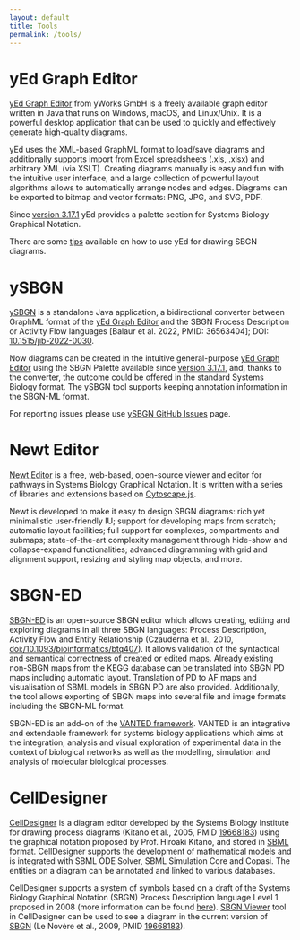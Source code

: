 ```yaml
---
layout: default
title: Tools
permalink: /tools/
---
```


# yEd Graph Editor
        
<p><a href="https://www.yworks.com/products/yed" target="_blank">yEd Graph Editor</a> from yWorks GmbH is a freely available graph editor written in Java that runs on Windows, macOS, and Linux/Unix. It is a powerful desktop application that can be used to quickly and effectively generate high-quality diagrams.</p>
        
<p>yEd uses the XML-based GraphML format to load/save diagrams and additionally supports import from Excel spreadsheets (.xls, .xlsx) and arbitrary XML (via XSLT). Creating diagrams manually is easy and fun with the intuitive user interface, and a large collection of powerful layout algorithms allows to automatically arrange nodes and edges. Diagrams can be exported to bitmap and vector formats: PNG, JPG, and SVG, PDF.</p>
        
<p>Since <a href="https://www.yworks.com/products/yed/download#ReleaseNotes" target="_blank">version 3.17.1</a> yEd provides a palette section for Systems Biology Graphical Notation.</p>

<p>There are some <a href="/help/" target="_blank">tips</a> available on how to use yEd for drawing SBGN diagrams.</p>

# ySBGN

<p><a href="https://github.com/sbgn/ySBGN" target="_blank">ySBGN</a> is a standalone Java application, a bidirectional converter between GraphML format of the <a href="https://www.yworks.com/products/yed" target="_blank">yEd Graph Editor</a> and the SBGN Process Description or Activity Flow languages [Balaur et al. 2022, PMID: 36563404]; DOI: <a href="https://www.degruyter.com/document/doi/10.1515/jib-2022-0030/html">10.1515/jib-2022-0030</a>. </p>

<p>Now diagrams can be created in the intuitive general-purpose <a href="https://www.yworks.com/products/yed" target="_blank">yEd Graph Editor</a> using the SBGN Palette available since <a href="https://www.yworks.com/products/yed/download#ReleaseNotes" target="_blank">version 3.17.1</a>, and, thanks to the converter, the outcome could be offered in the standard Systems Biology format. The ySBGN tool supports keeping annotation information in the SBGN-ML format.</p>

<p>For reporting issues please use <a href="https://github.com/sbgn/ySBGN/issues" target="_blank">ySBGN GitHub Issues</a> page.</p>
        
# Newt Editor

<p><a href="http://newteditor.org/" target="_blank">Newt Editor</a> is a free, web-based, open-source viewer and editor for pathways in Systems Biology Graphical Notation.  It is written with a series of libraries and extensions based on <a href="http://js.cytoscape.org/" target="_blank">Cytoscape.js</a>.</p>
        
<p>Newt is developed to make it easy to design SBGN diagrams: rich yet minimalistic user-friendly IU; support for developing maps from scratch; automatic layout facilities; full support for complexes, compartments and submaps; state-of-the-art complexity management through hide-show and collapse-expand functionalities; advanced diagramming with grid and alignment support, resizing and styling map objects, and more.</p>

# SBGN-ED

[SBGN-ED](http://www.sbgn-ed.org) is an open-source SBGN editor which allows creating, editing and exploring diagrams in all three SBGN languages: Process Description, Activity Flow and Entity Relationship (Czauderna et al., 2010, [doi:/10.1093/bioinformatics/btq407](https://doi.org/10.1093/bioinformatics/btq407)). It allows validation of the syntactical and semantical correctness of created or edited maps. Already existing non-SBGN maps from the KEGG database can be translated into SBGN PD maps including automatic layout. Translation of PD to AF maps and visualisation of SBML models in SBGN PD are also provided. Additionally, the tool allows exporting of SBGN maps into several file and image formats including the SBGN-ML format.  

SBGN-ED is an add-on of the [VANTED framework](http://www.vanted.org). VANTED is an integrative and extendable framework for systems biology applications which aims at the integration, analysis and visual exploration of experimental data in the context of biological networks as well as the modelling, simulation and analysis of molecular biological processes.

# CellDesigner

<p><a href="http://www.celldesigner.org" target="_blank">CellDesigner</a> is a diagram editor developed by the Systems Biology Institute for drawing process diagrams (Kitano et al., 2005, PMID <a href="https://www.ncbi.nlm.nih.gov/pubmed/?term=19668183" target="_blank">19668183</a>) using the graphical notation proposed by Prof. Hiroaki Kitano, and stored in <a href="http://sbml.org/" target="_blank">SBML</a> format. CellDesigner supports the development of mathematical models and is integrated with SBML ODE Solver, SBML Simulation Core and Copasi. The entities on a diagram can be annotated and linked to various databases.</p>
        
<p>CellDesigner supports a system of symbols based on a draft of the Systems Biology Graphical Notation (SBGN) Process Description language Level 1 proposed in 2008 (more information can be found <a href="http://www.celldesigner.org/features.html" target="_blank">here</a>). <a href="http://www.celldesigner.org/help/CDH_View_08.html" target="_blank">SBGN Viewer</a> tool in CellDesigner can be used to see a diagram in the current version of <a href="http://sbgn.org/" target="_blank">SBGN</a> (Le Novère et al., 2009, PMID <a href="https://www.ncbi.nlm.nih.gov/pubmed/?term=19668183" target="_blank">19668183</a>).</p>
